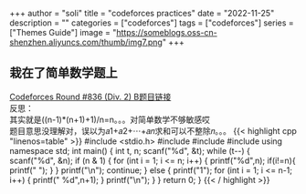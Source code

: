 +++
author = "soli"
title = "codeforces practices"
date = "2022-11-25"
description = ""
categories = ["codeforces"]
tags = ["codeforces"]
series = ["Themes Guide"]
image = "https://someblogs.oss-cn-shenzhen.aliyuncs.com/thumb/img7.png"
+++
<!--more-->
## 栽在了简单数学题上
[Codeforces Round #836 (Div. 2) B题目链接](https://codeforces.com/contest/1758/problem/B)<br>
反思：<br>
其实就是((n-1)*(n+1)+1)/n=n。。。对简单数学不够敏感哎<br>
题目意思没理解对，误以为𝑎1+𝑎2+⋯+𝑎𝑛求和可以不整除𝑛。。。
{{< highlight cpp "linenos=table" >}}
#include <stdio.h>
#include <iostream>
#include <string>
#include <algorithm>
using namespace std;
int main()
{
    int t, n;
    scanf("%d", &t);
    while (t--)
    {
        scanf("%d", &n);
        if (n & 1)
        {
            for (int i = 1; i <= n; i++)
            {
                printf("%d",n);
                if(i!=n){
                    printf(" ");
                }
            }
            printf("\n");
            continue;
        } else {
            printf("1");
            for (int i = 1; i <= n-1; i++)
            {
                printf(" %d",n+1);
            }
            printf("\n");
        }
    }
    return 0;
}
{{< / highlight >}}